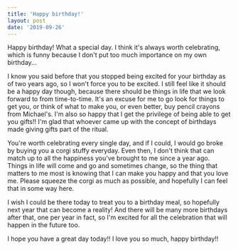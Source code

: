 ```yaml
---
title: 'Happy birthday!'
layout: post
date: '2019-09-26'
---
```


Happy birthday! What a special day. I think it's always worth celebrating, which is funny because I don't put too much importance on my own birthday... 

I know you said before that you stopped being excited for your birthday as of two years ago, so I won't force you to be excited. I still feel like it should be a happy day though, because there should be things in life that we look forward to from time-to-time. It's an excuse for me to go look for things to get you, or think of what to make you, or even better, buy pencil crayons from Michael's. I'm also so happy that I get the privilege of being able to get you gifts!! I'm glad that whoever came up with the concept of birthdays made giving gifts part of the ritual.

You're worth celebrating every single day, and if I could, I would go broke by buying you a corgi stuffy everyday. Even then, I don't think that can match up to all the happiness you've brought to me since a year ago. Things in life will come and go and sometimes change, so the thing that matters to me most is knowing that I can make you happy and that you love me. Please squeeze the corgi as much as possible, and hopefully I can feel that in some way here.

I wish I could be there today to treat you to a birthday meal, so hopefully next year that can become a reality! And there will be many more birthdays after that, one per year in fact, so I'm excited for all the celebration that will happen in the future too.

I hope you have a great day today!! I love you so much, happy birthday!! 